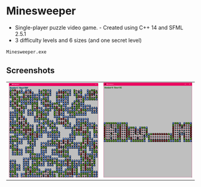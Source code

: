 # Minesweeper

- Single-player puzzle video game. - Created using C++ 14 and SFML 2.5.1
- 3 difficulty levels and 6 sizes (and one secret level)

```sh
Minesweeper.exe
```

## Screenshots
| | |
| ------ | ------ |
| ![Photo](https://github.com/Clwmm/Minesweeper/blob/master/Minesweeper/res/ss1.png) | ![Photo](https://github.com/Clwmm/Minesweeper/blob/master/Minesweeper/res/ss2.png) |

